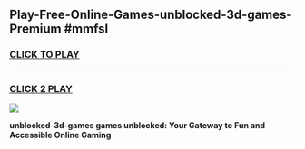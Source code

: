 
## Play-Free-Online-Games-unblocked-3d-games-Premium #mmfsl
<h3>
<a href="https://premium.freeplayer.one?title=unblocked-3d-games&ref=8M">CLICK TO PLAY</a></h3>
<hr>

<h3>
<a href="https://premium.freeplayer.one?title=unblocked-3d-games&ref=8M">CLICK 2 PLAY</a>
  
</h3>

<a href="https://premium.freeplayer.one?title=unblocked-3d-games&ref=8M"><img src="https://clearcache.store/games.png"></a>


**unblocked-3d-games games unblocked: Your Gateway to Fun and Accessible Online Gaming**

